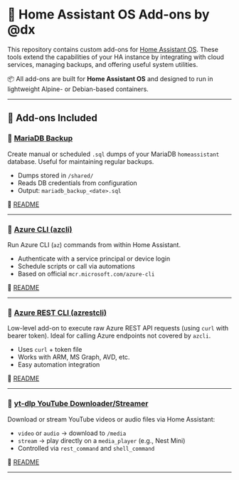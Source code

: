 # 🧩 Home Assistant OS Add-ons by @dx

This repository contains custom add-ons for [Home Assistant OS](https://www.home-assistant.io/installation/). These tools extend the capabilities of your HA instance by integrating with cloud services, managing backups, and offering useful system utilities.

📦 All add-ons are built for **Home Assistant OS** and designed to run in lightweight Alpine- or Debian-based containers.

---

## 📁 Add-ons Included

### 🔹 [MariaDB Backup](https://github.com/dimxyp/haos_addons/tree/main/mariadbbackup)

Create manual or scheduled `.sql` dumps of your MariaDB `homeassistant` database. Useful for maintaining regular backups.

- Dumps stored in `/shared/`
- Reads DB credentials from configuration
- Output: `mariadb_backup_<date>.sql`

🔗 [README](https://github.com/dimxyp/haos_addons/blob/main/mariadbbackup/README.md)

---

### 🔹 [Azure CLI (azcli)](https://github.com/dimxyp/haos_addons/tree/main/azcli)

Run Azure CLI (`az`) commands from within Home Assistant.

- Authenticate with a service principal or device login
- Schedule scripts or call via automations
- Based on official `mcr.microsoft.com/azure-cli`

🔗 [README](https://github.com/dimxyp/haos_addons/blob/main/azcli/README.md)

---

### 🔹 [Azure REST CLI (azrestcli)](https://github.com/dimxyp/haos_addons/tree/main/azrestcli)

Low-level add-on to execute raw Azure REST API requests (using `curl` with bearer token). Ideal for calling Azure endpoints not covered by `azcli`.

- Uses `curl` + token file
- Works with ARM, MS Graph, AVD, etc.
- Easy automation integration

🔗 [README](https://github.com/dimxyp/haos_addons/blob/main/azrestcli/README.md)

---

### 🔹 [yt-dlp YouTube Downloader/Streamer](https://github.com/dimxyp/haos_addons/tree/main/ytdlp)

Download or stream YouTube videos or audio files via Home Assistant:

- `video` or `audio` → download to `/media`
- `stream` → play directly on a `media_player` (e.g., Nest Mini)
- Controlled via `rest_command` and `shell_command`

🔗 [README](https://github.com/dimxyp/haos_addons/blob/main/ytdlp/README.md)

---

